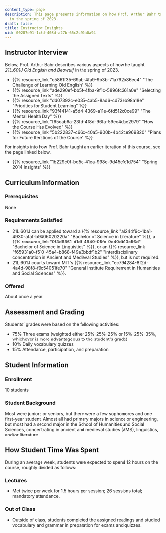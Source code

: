 ```yaml
---
content_type: page
description: This page presents information on how Prof. Arthur Bahr taught 21L.601
  in the spring of 2023.
draft: false
title: Instructor Insights
uid: 00287e91-1c5d-408d-a27b-65c2c99a0a94
---
```

## Instructor Interview

Below, Prof. Arthur Bahr describes various aspects of how he taught *21L.601J Old English and Beowulf* in the spring of 2023.

- {{% resource_link "c5861f35-69ab-4fa9-9b3b-71a792b86ec4" "The Challenge of Learning Old English" %}}
- {{% resource_link "ade290ef-bb5f-4fba-9f1c-5896fc361a0e" "Selecting the Assigned Texts" %}}
- {{% resource_link "dd07392c-e035-4ab5-8ad6-cd73eb98a18e" "Priorities for Student Learning" %}}
- {{% resource_link "93f44141-a5d4-4369-a11e-6fd512c0ce99" "The Mental Health Day" %}}
- {{% resource_link "f65cab6a-23fd-4f8d-96fa-59ec4dae2979" "How the Course Has Evolved" %}}
- {{% resource_link "5b222837-c66c-40a5-900b-4b42ce969820" "Plans for Future Iterations of the Course" %}}

For insights into how Prof. Bahr taught an earlier iteration of this course, see the page linked below.

- {{% resource_link "1b229c0f-bd5c-41ea-998e-9d45e1c1d754" "Spring 2014 Insights" %}}

## Curriculum Information

### Prerequisites

None

### Requirements Satisfied

- 21L.601J can be applied toward a {{% resource_link "a1244f9c-1ba1-4930-afaf-b9406020220a" "Bachelor of Science in Literature" %}}, a {{% resource_link "9f3d8861-d1df-4840-95fc-9e40db13c56d" "Bachelor of Science in Linguistics" %}}, or an {{% resource_link "f65931a0-f510-45a4-b868-f49a3bbdf1b2" "interdisciplinary concentration in Ancient and Medieval Studies" %}}, but is not required.
- 21L.601J counts toward MIT's {{% resource_link "ec794284-8f2d-4a4d-98f8-f9c54051fe70" "General Institute Requirement in Humanities and Social Sciences" %}}.

### Offered

About once a year

## Assessment and Grading

Students’ grades were based on the following activities:

- 75% Three exams (weighted either 25%-25%-25% or 15%-25%-35%, whichever is more advantageous to the student's grade)
- 10% Daily vocabulary quizzes
- 15% Attendance, participation, and preparation

## Student Information

### Enrollment

10 students

### Student Background

Most were juniors or seniors, but there were a few sophomores and one first-year student. Almost all had primary majors in science or engineering, but most had a second major in the School of Humanities and Social Sciences, concentrating in ancient and medieval studies (AMS), linguistics, and/or literature.

## How Student Time Was Spent

During an average week, students were expected to spend 12 hours on the course, roughly divided as follows:

### Lectures

- Met twice per week for 1.5 hours per session; 26 sessions total; mandatory attendance.

### Out of Class

- Outside of class, students completed the assigned readings and studied vocabulary and grammar in preparation for exams and quizzes.